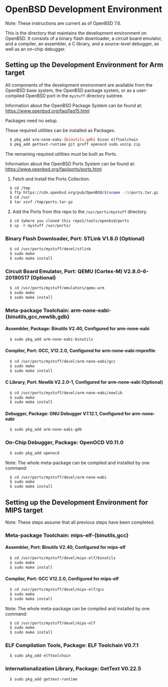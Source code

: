 # OpenBSD Development Environment

Note: These instructions are current as of OpenBSD 7.6.

This is the directory that maintains the development environment on OpenBSD.
It consists of a binary flash downloader, a circuit board emulator, and
a compiler, an assembler, a C library, and a source-level debugger,
as well as an on-chip debugger.

## Setting up the Development Environment for Arm target

All components of the development environment are available from the
OpenBSD base system, the OpenBSD package system, or as a user-compiled
OpenBSD port in the `mystuff` directory subtree.

Information about the OpenBSD Package System can be found at:
https://www.openbsd.org/faq/faq15.html

Packages need no setup.

These required utilities can be installed as Packages.
  ```sh
    $ pkg_add arm-none-eabi-{binutils,gdb} bison elftoolchain
    $ pkg_add gettext-runtime git groff openocd sudo unzip zip
  ```

The remaining required utilities must be built as Ports.

Information about the OpenBSD Ports System can be found at:
https://www.openbsd.org/faq/ports/ports.html

1. Fetch and Install the Ports Collection.
  ```sh
    $ cd /tmp
    $ ftp https://cdn.openbsd.org/pub/OpenBSD/$(uname -r)/ports.tar.gz
    $ cd /usr
    $ tar xzvf /tmp/ports.tar.gz
  ```

2. Add the Ports from this repo to the `/usr/ports/mystuff` directory.
  ```sh
    $ cd {where you cloned this repo}/tools/openbsd/ports
    $ cp -R mystuff /usr/ports/
  ```

### Binary Flash Downloader, Port: STLink V1.8.0 (Optional)
```sh
  $ cd /usr/ports/mystuff/devel/stlink
  $ sudo make
  $ sudo make install
```

### Circuit Board Emulator, Port: QEMU (Cortex-M) V2.8.0-6-20190517 (Optional)
```sh
  $ cd /usr/ports/mystuff/emulators/qemu-arm
  $ sudo make
  $ sudo make install
```

### Meta-package Toolchain: arm-none-eabi-{binutils,gcc,newlib,gdb}

#### Assembler, Package: Binutils V2.40, Configured for arm-none-eabi
```sh
  $ sudo pkg_add arm-none-eabi-binutils
```

#### Compiler, Port: GCC, V12.2.0, Configured for arm-none-eabi rmprofile
```sh
  $ cd /usr/ports/mystuff/devel/arm-none-eabi/gcc
  $ sudo make
  $ sudo make install
```

#### C Library, Port: Newlib V2.2.0-1, Configured for arm-none-eabi (Optional)
```sh
  $ cd /usr/ports/mystuff/devel/arm-none-eabi/newlib
  $ sudo make
  $ sudo make install
```

#### Debugger, Package: GNU Debugger V7.12.1, Configured for arm-none-eabi
```sh
  $ sudo pkg_add arm-none-eabi-gdb
```

### On-Chip Debugger, Package: OpenOCD V0.11.0
```sh
  $ sudo pkg_add openocd
```

Note: The whole meta-package can be compiled and installed by one command:
```sh
  $ cd /usr/ports/mystuff/devel/arm-none-eabi
  $ sudo make
  $ sudo make install
```

## Setting up the Development Environment for MIPS target

Note: These steps assume that all previous steps have been completed.

### Meta-package Toolchain: mips-elf-{binutils,gcc}

#### Assembler, Port: Binutils V2.40, Configured for mips-elf
```sh
  $ cd /usr/ports/mystuff/devel/mips-elf/binutils
  $ sudo make
  $ sudo make install
```

#### Compiler, Port: GCC V12.2.0, Configured for mips-elf
```sh
  $ cd /usr/ports/mystuff/devel/mips-elf/gcc
  $ sudo make
  $ sudo make install
```

Note: The whole meta-package can be compiled and installed by one command:
```sh
  $ cd /usr/ports/mystuff/devel/mips-elf
  $ sudo make
  $ sudo make install
```

### ELF Compilation Tools, Package: ELF Toolchain V0.7.1
```sh
  $ sudo pkg_add elftoolchain
```

### Internationalization Library, Package: GetText V0.22.5
```sh
  $ sudo pkg_add gettext-runtime
```
